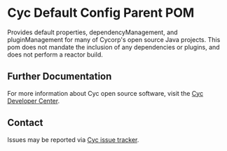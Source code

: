 Cyc Default Config Parent POM
=============================

Provides default properties, dependencyManagement, and pluginManagement for many of Cycorp's open
source Java projects. This pom does not mandate the inclusion of any dependencies or plugins, and 
does not perform a reactor build.


Further Documentation
---------------------

For more information about Cyc open source software, visit the [Cyc Developer Center](http://dev.cyc.com/).


Contact
-------

Issues may be reported via [Cyc issue tracker](http://dev.cyc.com/issues/).

